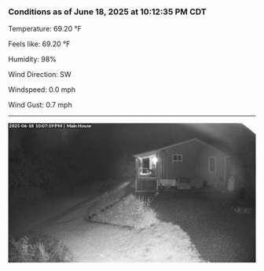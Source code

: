 ### Conditions as of June 18, 2025 at 10:12:35 PM CDT 

Temperature: 69.20 &deg;F

Feels like: 69.20 &deg;F

Humidity: 98%

Wind Direction: SW

Windspeed: 0.0 mph

Wind Gust: 0.7 mph

---

<img src="./images/latest.jpeg"/>

